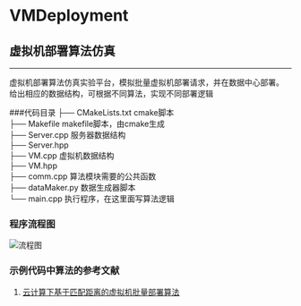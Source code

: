 # VMDeployment
## 虚拟机部署算法仿真

------

虚拟机部署算法仿真实验平台，模拟批量虚拟机部署请求，并在数据中心部署。    
给出相应的数据结构，可根据不同算法，实现不同部署逻辑

###代码目录
├── CMakeLists.txt  cmake脚本   
├── Makefile        makefile脚本，由cmake生成   
├── Server.cpp      服务器数据结构    
├── Server.hpp    
├── VM.cpp          虚拟机数据结构    
├── VM.hpp    
├── comm.cpp        算法模块需要的公共函数    
├── dataMaker.py    数据生成器脚本    
└── main.cpp        执行程序，在这里面写算法逻辑    

### 程序流程图
![流程图](http://i.niupic.com/images/2016/06/17/F1RiDa.png)

### 示例代码中算法的参考文献
1. [云计算下基于匹配距离的虚拟机批量部署算法](http://www.chinacloud.cn/upload/2014-05/14050209528743.pdf)
